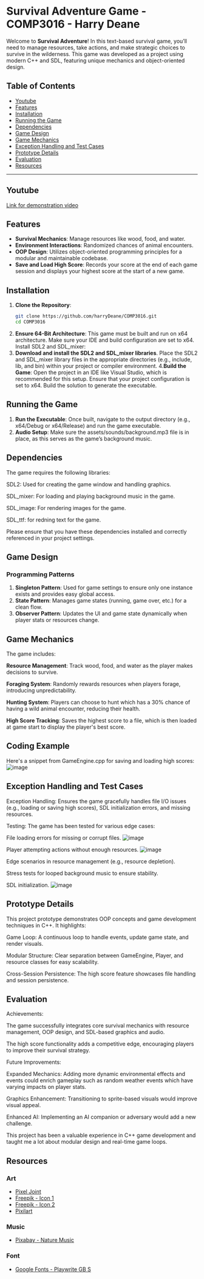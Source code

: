 # Survival Adventure Game - COMP3016 - Harry Deane

Welcome to **Survival Adventure**! In this text-based survival game, you’ll need to manage resources, take actions, and make strategic choices to survive in the wilderness. This game was developed as a project using modern C++ and SDL, featuring unique mechanics and object-oriented design.

## Table of Contents
- [Youtube](#youtube)
- [Features](#features)
- [Installation](#installation)
- [Running the Game](#running-the-game)
- [Dependencies](#dependencies)
- [Game Design](#game-design)
- [Game Mechanics](#game-mechanics)
- [Exception Handling and Test Cases](#exception-handling-and-test-cases)
- [Prototype Details](#prototype-details)
- [Evaluation](#evaluation)
- [Resources](#resources)

---
## Youtube
[Link for demonstration video](https://youtu.be/LBdd_FZtENM)
## Features
- **Survival Mechanics**: Manage resources like wood, food, and water.
- **Environment Interactions**: Randomized chances of animal encounters.
- **OOP Design**: Utilizes object-oriented programming principles for a modular and maintainable codebase.
- **Save and Load High Score**: Records your score at the end of each game session and displays your highest score at the start of a new game.

## Installation
1. **Clone the Repository**:
   ```bash
   git clone https://github.com/harryDeane/COMP3016.git
   cd COMP3016
2. **Ensure 64-Bit Architecture**:
This game must be built and run on x64 architecture. Make sure your IDE and build configuration are set to x64.
Install SDL2 and SDL_mixer:
3. **Download and install the SDL2 and SDL_mixer libraries**.
Place the SDL2 and SDL_mixer library files in the appropriate directories (e.g., include, lib, and bin) within your project or compiler environment.
4.**Build the Game**:
Open the project in an IDE like Visual Studio, which is recommended for this setup.
Ensure that your project configuration is set to x64.
Build the solution to generate the executable.

## Running the Game
1. **Run the Executable**:
Once built, navigate to the output directory (e.g., x64/Debug or x64/Release) and run the game executable.
2. **Audio Setup**:
Make sure the assets/sounds/background.mp3 file is in place, as this serves as the game’s background music.

## Dependencies
The game requires the following libraries:

SDL2: Used for creating the game window and handling graphics.

SDL_mixer: For loading and playing background music in the game.

SDL_image: For rendering images for the game.

SDL_ttf: for redning text for the game.

Please ensure that you have these dependencies installed and correctly referenced in your project settings.

## Game Design
### Programming Patterns
1. **Singleton Pattern**: Used for game settings to ensure only one instance exists and provides easy global access.
2. **State Pattern**: Manages game states (running, game over, etc.) for a clean flow.
3. **Observer Pattern**: Updates the UI and game state dynamically when player stats or resources change.

## Game Mechanics
The game includes:

**Resource Management**: Track wood, food, and water as the player makes decisions to survive.

**Foraging System**: Randomly rewards resources when players forage, introducing unpredictability.

**Hunting System**: Players can choose to hunt which has a 30% chance of having a wild animal encounter, reducing their health.

**High Score Tracking**: Saves the highest score to a file, which is then loaded at game start to display the player's best score.

## Coding Example
Here's a snippet from GameEngine.cpp for saving and loading high scores:
![image](https://github.com/user-attachments/assets/0afa107d-4a87-4e8d-8211-325e9cdeabdb)
## Exception Handling and Test Cases
Exception Handling: Ensures the game gracefully handles file I/O issues (e.g., loading or saving high scores), SDL initialization errors, and missing resources.

Testing: The game has been tested for various edge cases:

File loading errors for missing or corrupt files.
![image](https://github.com/user-attachments/assets/4ea40fc5-e14d-4b7f-a483-e5562ca1151a)

Player attempting actions without enough resources.
![image](https://github.com/user-attachments/assets/beffa628-0430-455b-840b-1686ad4f56bf)

Edge scenarios in resource management (e.g., resource depletion).

Stress tests for looped background music to ensure stability.

SDL initialization.
![image](https://github.com/user-attachments/assets/7a04c207-ea5c-44fb-92b8-9db6cb83b269)

## Prototype Details
This project prototype demonstrates OOP concepts and game development techniques in C++. It highlights:

Game Loop: A continuous loop to handle events, update game state, and render visuals.

Modular Structure: Clear separation between GameEngine, Player, and resource classes for easy scalability.

Cross-Session Persistence: The high score feature showcases file handling and session persistence.

## Evaluation
Achievements:

The game successfully integrates core survival mechanics with resource management, OOP design, and SDL-based graphics and audio.

The high score functionality adds a competitive edge, encouraging players to improve their survival strategy.

Future Improvements:

Expanded Mechanics: Adding more dynamic environmental effects and events could enrich gameplay  such as random weather events which have varying impacts on player stats.

Graphics Enhancement: Transitioning to sprite-based visuals would improve visual appeal.

Enhanced AI: Implementing an AI companion or adversary would add a new challenge.

This project has been a valuable experience in C++ game development and taught me a lot about modular design and real-time game loops.

## Resources
### Art
- [Pixel Joint](https://pixeljoint.com/pixelart/120493.htm)
- [Freepik - Icon 1](https://www.freepik.com/icon/shot_16811391#fromView=keyword&page=1&position=93&uuid=52eb38a2-9d17-44af-a415-7f9abcd66bc7)
- [Freepik - Icon 2](https://www.freepik.com/icon/carrot_16836438#fromView=search&page=1&position=13&uuid=acaf85b3-dc86-4ac7-b72b-c07db0004b56)
- [Pixilart](https://www.pixilart.com/draw#)

### Music
- [Pixabay - Nature Music](https://pixabay.com/music/search/nature/)

### Font
- [Google Fonts - Playwrite GB S](https://fonts.google.com/specimen/Playwrite+GB+S)
